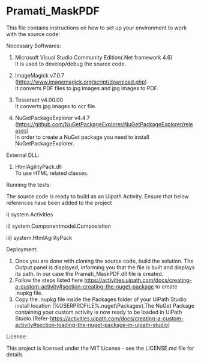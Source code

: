 # Pramati_MaskPDF
This file contains instructions on how to set up your environment to work with the source code:

Necessary Softwares:

1. Microsoft Visual Studio Community Edition(.Net framework 4.6)
</br>It is used to develop/debug the source code. 

2. ImageMagick v7.0.7 (https://www.imagemagick.org/script/download.php)
</br>It converts PDF files to jpg images and jpg images to PDF.

3. Tesseract v4.00.00 
</br>It converts jpg images to ocr file.

4. NuGetPackageExplorer v4.4.7 (https://github.com/NuGetPackageExplorer/NuGetPackageExplorer/releases)
</br>In order to create a NuGet package you need to install NuGetPackageExplorer. 

External DLL:
1. HtmlAgilityPack.dll
</br>To use HTML related classes.


Running the tests:

The source code is ready to build as an Uipath Activity. Ensure that below references have been added to the project

  i)   system.Activities
  
 ii)   system.Componentmodel.Composistion
 
iii)   system.HtmlAgilityPack


Deployment:

1. Once you are done with cloning the source code, build the solution. The Output panel is displayed, informing you that the file is built and displays its path. In our case the Pramati_MaskPDF.dll file is created.<br/> 
2. Follow the steps listed here https://activities.uipath.com/docs/creating-a-custom-activity#section-creating-the-nuget-package to create .nupkg file.<br/>
3. Copy the .nupkg file inside the Packages folder of your UiPath Studio install location (%USERPROFILE%\.nuget\Packages).The NuGet Package containing your custom activity is now ready to be loaded in UiPath Studio.(Refer-https://activities.uipath.com/docs/creating-a-custom-activity#section-loading-the-nuget-package-in-uipath-studio)


License:

This project is licensed under the MIT License - see the LICENSE.md file for details
